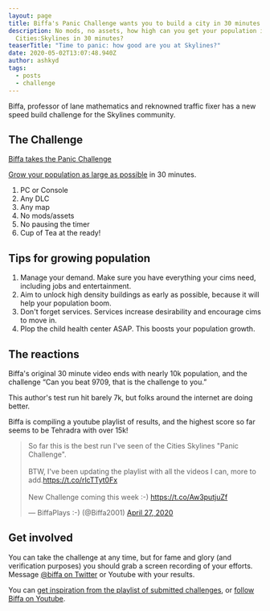```yaml
---
layout: page
title: Biffa's Panic Challenge wants you to build a city in 30 minutes
description: No mods, no assets, how high can you get your population in
  Cities:Skylines in 30 minutes?
teaserTitle: "Time to panic: how good are you at Skylines?"
date: 2020-05-02T13:07:48.940Z
author: ashkyd
tags:
  - posts
  - challenge
---
```

Biffa, professor of lane mathematics and reknowned traffic fixer has a new speed build challenge for the Skylines community.

## The Challenge

<a href="https://www.youtube.com/watch?v=4JzccfbXGPI" class="embed alignright">Biffa takes the Panic Challenge</a>

[Grow your population as large as possible](https://twitter.com/Biffa2001/status/1253376841613746176) in 30 minutes.

1. PC or Console
2. Any DLC
3. Any map
4. No mods/assets
5. No pausing the timer
6. Cup of Tea at the ready!

## Tips for growing population

1. Manage your demand. Make sure you have everything your cims need, including jobs and entertainment.
2. Aim to unlock high density buildings as early as possible, because it will help your population boom.
3. Don't forget services. Services increase desirability and encourage cims to move in.
4. Plop the child health center ASAP. This boosts your population growth.

## The reactions

Biffa's original 30 minute video ends with nearly 10k population, and the challenge “Can you beat 9709, that is the challenge to you.”

This author's test run hit barely 7k, but folks around the internet are doing better.

Biffa is compiling a youtube playlist of results, and the highest score so far seems to be Tehradra with over 15k!

<blockquote class="twitter-tweet" data-dnt="true"><p lang="en" dir="ltr">So far this is the best run I&#39;ve seen of the Cities Skylines &quot;Panic Challenge&quot;.<br><br>BTW, I&#39;ve been updating the playlist with all the videos I can, more to add.<a href="https://t.co/rlcTTyt0Fx">https://t.co/rlcTTyt0Fx</a><br><br>New Challenge coming this week :-) <a href="https://t.co/Aw3putjuZf">https://t.co/Aw3putjuZf</a></p>&mdash; BiffaPlays :-) (@Biffa2001) <a href="https://twitter.com/Biffa2001/status/1254810402007011329?ref_src=twsrc%5Etfw">April 27, 2020</a></blockquote>

## Get involved

You can take the challenge at any time, but for fame and glory (and verification purposes) you should grab a screen recording of your efforts. Message [@biffa on Twitter](https://twitter.com/biffa2001) or Youtube with your results.

You can [get inspiration from the playlist of submitted challenges](https://www.youtube.com/playlist?list=PLR5G_Kc9r-JBgrtyPmw_mRmFThYRp8uyZ), or [follow Biffa on Youtube](https://www.youtube.com/user/Biffa2001).